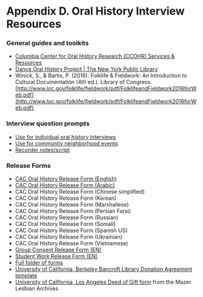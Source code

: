 # Appendix D. Oral History Interview Resources

### General guides and toolkits

* [Columbia Center for Oral History Research (CCOHR) Services & Resources](https://www.ccohr.incite.columbia.edu/services-resources)&#x20;
* [Dance Oral History Project | The New York Public Library](https://www.nypl.org/oral-history-project-dance)
* Winick, S., & Bartis, P. (2016). Folklife & Fieldwork: An Introduction to Cultural Documentation (4th ed.). Library of Congress. [http://www.loc.gov/folklife/fieldwork/pdf/FolklifeandFieldwork2016forWeb.pdf](http://www.loc.gov/folklife/fieldwork/pdf/FolklifeandFieldwork2016forWeb.pdf)

### Interview question prompts

* [Use for individual oral history interviews](https://docs.google.com/document/d/1EnboyfdsR-ls9\_H1zfi98FQdCVFQQfjfpM9sDLrY5e8/edit?usp=drive\_link)
* [Use for community neighborhood events](https://docs.google.com/document/d/1m6nBA8VvEuQ1rgU5m8emREbwIvtiwDiVYRfBuXIF3TI/edit?usp=drive\_link)
* [Recorder notes/script](https://docs.google.com/document/d/18enJpVCDUALoyLRMgEiOpq9eLznlgCtK-2FNPthsvIQ/edit)

### Release Forms

* [CAC Oral History Release Form (English)](https://docs.google.com/document/d/19vZDHvzbrjyfrHI8Aa1ib1rfGQxFlSYcGS2GOSlrzbI/edit)
* [CAC Oral History Release Form (Arabic)](https://docs.google.com/document/d/1cPo7bnpIXSCpd6h7Sfgkb8pgwg\_bEj9a2-7Q9KHvrWg/edit?usp=drive\_link)
* CAC Oral History Release Form (Chinese simplified)
* CAC Oral History Release Form (Korean)
* CAC Oral History Release Form (Marshallese)
* CAC Oral History Release Form (Persian Farsi)
* CAC Oral History Release Form (Russian)
* CAC Oral History Release Form (Somali)
* CAC Oral History Release Form (Spanish US)
* CAC Oral History Release Form (Ukrainian)
* CAC Oral History Release Form (Vietnamese)
* [Group Consent Release Form (EN)](https://drive.google.com/file/d/1\_oOKHQdxu5jJtPDrHFnv5uAtjXdjHWKa/view?usp=drive\_link)
* [Student Work Release Form (EN)](https://drive.google.com/file/d/1YEMWx5OqsmcF\_Uqyi0SK4-VzKuJwYAhq/view?usp=drive\_link)
* [Full folder of forms](https://drive.google.com/drive/folders/1RVWvOCeCANn26uk41qpwgm4L4OhkpVXr?usp=share\_link)
* [University of California, Berkeley Bancroft Library Donation Agreement template](https://docs.google.com/document/d/1TjWqI3YiSMGWnusp9RKZAcnyWuCR7eywpZund6obAQ0/edit?usp=sharing)&#x20;
* [University of California, Los Angeles Deed of Gift form](https://static1.squarespace.com/static/5ba9512194d71a06f816417a/t/5c18349589858331f397ae67/1545090208913/ucla\_agreements2.pdf) from the Mazer Lesbian Archives
